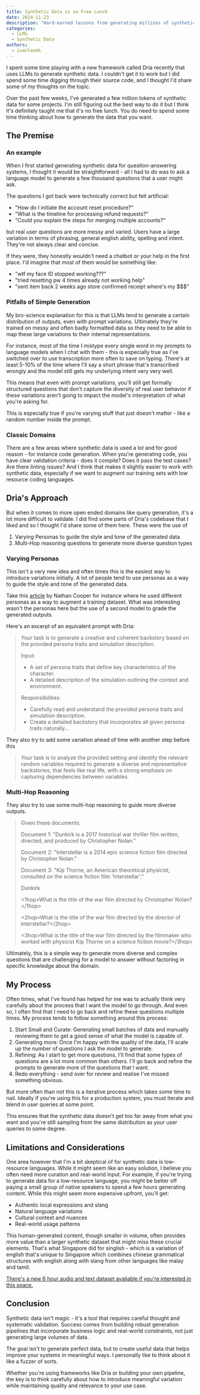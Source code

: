 ```yaml
---
title: Synthetic Data is no Free Lunch
date: 2024-11-23
description: "Hard-earned lessons from generating millions of synthetic data points and why validation matters more than volume"
categories:
  - LLMs
  - Synthetic Data
authors:
  - ivanleomk
---
```


I spent some time playing with a new framework called Dria recently that uses LLMs to generate synthetic data. I couldn't get it to work but I did spend some time digging through their source code, and I thought I'd share some of my thoughts on the topic.

Over the past few weeks, I've generated a few million tokens of synthetic data for some projects. I'm still figuring out the best way to do it but I think it's definitely taught me that it's no free lunch. You do need to spend some time thinking about how to generate the data that you want.

## The Premise

### An example

When I first started generating synthetic data for question-answering systems, I thought it would be straightforward - all I had to do was to ask a language model to generate a few thousand questions that a user might ask.

<!-- more -->

The questions I got back were technically correct but felt artificial:

- "How do I initiate the account reset procedure?"
- "What is the timeline for processing refund requests?"
- "Could you explain the steps for merging multiple accounts?"

but real user questions are more messy and varied. Users have a large variation in terms of phrasing, general english ability, spelling and intent. They're not always clear and concise.

If they were, they honestly wouldn't need a chatbot or your help in the first place. I'd imagine that most of them would be something like:

- "wtf my face ID stopped working???"
- "tried resetting pw 4 times already not working help"
- "sent item back 2 weeks ago store confirmed receipt where's my $$$"

### Pitfalls of Simple Generation

My bro-science explanation for this is that LLMs tend to generate a certain distribution of outputs, even with prompt variations. Ultimately they're trained on messy and often badly formatted data so they need to be able to map these large variations to their internal representations.

For instance, most of the time I mistype every single word in my prompts to language models when I chat with them - this is especially true as I've switched over to use transcription more often to save on typing. There's at least 5-10% of the time where I'll say a short phrase that's transcribed wrongly and the model still gets my underlying intent very very well.

This means that even with prompt variations, you'll still get formally structured questions that don't capture the diversity of real user behavior if these variations aren't going to impact the model's interpretation of what you're asking for.

This is especially true if you're varying stuff that just doesn't matter - like a random number inside the prompt.

### Classic Domains

There are a few areas where synthetic data is used a lot and for good reason - for instance code generation. When you're generating code, you have clear validation criteria - does it compile? Does it pass the test cases? Are there linting issues? And I think that makes it slightly easier to work with synthetic data, especially if we want to augment our training sets with low resource coding languages.

## Dria's Approach

But when it comes to more open ended domains like query generation, it's a lot more difficult to validate. I did find some parts of Dria's codebase that I liked and so I thought I'd share some of them here. These were the use of

1. Varying Personas to guide the style and tone of the generated data
2. Multi-Hop reasoning questions to generate more diverse question types

### Varying Personas

This isn't a very new idea and often times this is the easiest way to introduce variations initially. A lot of people tend to use personas as a way to guide the style and tone of the generated data.

Take this [article](https://www.answer.ai/posts/2024-10-15-how-to-synthesize-data.html) by Nathan Cooper for instance where he used different personas as a way to augment a training dataset. What was interesting wasn't the personas here but the use of a second model to grade the generated outputs.

Here's an excerpt of an equivalent prompt with Dria:

> Your task is to generate a creative and coherent backstory based on the provided persona traits and simulation description.
>
> Input:
>
> - A set of persona traits that define key characteristics of the character.
> - A detailed description of the simulation outlining the context and environment.
>
> Responsibilities:
>
> - Carefully read and understand the provided persona traits and simulation description.
> - Create a detailed backstory that incorporates all given persona traits naturally...

They also try to add some variation ahead of time with another step before this

> Your task is to analyze the provided setting and identify the relevant random variables required to generate a diverse and representative backstories, that feels like real life, with a strong emphasis on capturing dependencies between variables.

### Multi-Hop Reasoning

They also try to use some multi-hop reasoning to guide more diverse outputs.

> Given these documents:
>
> Document 1: "Dunkirk is a 2017 historical war thriller film written, directed, and produced by Christopher Nolan."
>
> Document 2: "Interstellar is a 2014 epic science fiction film directed by Christopher Nolan."
>
> Document 3: "Kip Thorne, an American theoretical physicist, consulted on the science fiction film 'Interstellar'."
>
> <answer>Dunkirk</answer>
>
> <1hop>What is the title of the war film directed by Christopher Nolan?</1hop>
>
> <2hop>What is the title of the war film directed by the director of Interstellar?</2hop>
>
> <3hop>What is the title of the war film directed by the filmmaker who worked with physicist Kip Thorne on a science fiction movie?</3hop>

Ultimately, this is a simple way to generate more diverse and complex questions that are challenging for a model to answer without factoring in specific knowledge about the domain.

## My Process

Often times, what I've found has helped for me was to actually think very carefully about the process that I want the model to go through. And even so, I often find that I need to go back and refine these questions multiple times. My process tends to follow something around this process:

1. Start Small and Curate: Generating small batches of data and manually reviewing them to get a good sense of what the model is capable of.
2. Generating more: Once I'm happy with the quality of the data, I'll scale up the number of questions I ask the model to generate.
3. Refining: As I start to get more questions, I'll find that some types of questions are a lot more common than others. I'll go back and refine the prompts to generate more of the questions that I want.
4. Redo everything - send over for review and realise I've missed something obvious.

But more often than not this is a iterative process which takes some time to nail. Ideally if you're using this for a production system, you must iterate and blend in user queries at some point.

This ensures that the synthetic data doesn't get too far away from what you want and you're still sampling from the same distribution as your user queries to some degree.

## Limitations and Considerations

One area however that I'm a bit skeptical of for synthetic data is low-resource languages. While it might seem like an easy solution, I believe you often need more curation and real-world input. For example, if you're trying to generate data for a low-resource language, you might be better off paying a small group of native speakers to spend a few hours generating content. While this might seem more expensive upfront, you'll get:

- Authentic local expressions and slang
- Natural language variations
- Cultural context and nuances
- Real-world usage patterns

This human-generated content, though smaller in volume, often provides more value than a larger synthetic dataset that might miss these crucial elements. That's what Singapore did for singlish - which is a variation of english that's unique to Singapore which combines chinese grammatical structures with english along with slang from other languages like malay and tamil.

[There's a new 6 hour audio and text dataset avaliable if you're interested in this space.](https://huggingface.co/datasets/mesolitica/IMDA-STT)

## Conclusion

Synthetic data isn't magic - it's a tool that requires careful thought and systematic validation. Success comes from building robust generation pipelines that incorporate business logic and real-world constraints, not just generating large volumes of data.

The goal isn't to generate perfect data, but to create useful data that helps improve your systems in meaningful ways. I personally like to think about it like a fuzzer of sorts.

Whether you're using frameworks like Dria or building your own pipeline, the key is to think carefully about how to introduce meaningful variation while maintaining quality and relevance to your use case.
